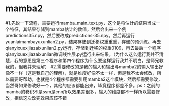 # mamba2
#1.先说一下流程，需要运行mamba_main_text.py，这个是将估计的结果当成一个特征，其结果存储到mamba估计的数值，然后会出来一个例predictions35.npy，然后要改成predictions-35.npy。然后再运行yuanlaimambayuxunlian2.py，结果存储到迁移权重重重，存储的预训练。再去qianyixuexijiazaixunlian2.py运行，存储到迁移的权重0109，再去最后一个程序qianyixuexijiazaixunlian微调线性层.py运行出来结果，（为什么这么运行我并不清楚，我的意思是第三个程序和第四个程序为什么要这样运行我并不明白，是师兄教我的，但我并未理解）
#2.需要修改的是我的输入和输出与mamba2的输入输出好像不一样（这是我自己的理解），就是维度好像不太一样，但是我不太会修改，所以需要哥帮助，也就是4个程序都需要引用mamba2这个模块，然后都需要修改，当然哥如果修改好一个，其他的应该都能出来，毕竟程序都差不多。ps：之前的mamba的卷积不是ssm是cnn所以效果差很多，输入的维度都不一样所以需要修改，相信这次改完效果应该不错
